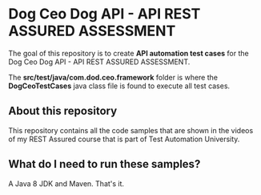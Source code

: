 # Dog Ceo Dog API - API REST ASSURED ASSESSMENT
The goal of this repository is to create **API automation test cases** for the Dog Ceo Dog API - API REST ASSURED ASSESSMENT.

The **src/test/java/com.dod.ceo.framework** folder is where the **DogCeoTestCases** java class file is found to execute all test cases.

## About this repository
This repository contains all the code samples that are shown in the videos of my REST Assured course that is part of Test Automation University.

## What do I need to run these samples?
A Java 8 JDK and Maven. That's it.